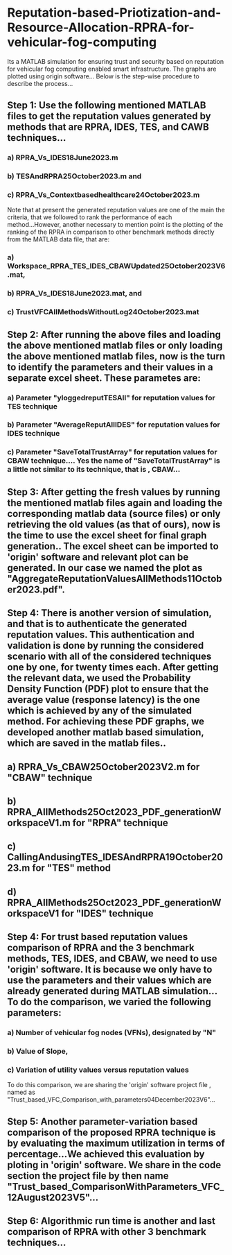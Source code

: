 # Reputation-based-Priotization-and-Resource-Allocation-RPRA-for-vehicular-fog-computing
Its a MATLAB simulation for ensuring trust and security based on reputation for vehicular fog computing enabled smart infrastructure.
The graphs are plotted using origin software... Below is the step-wise procedure to describe the process...
## Step 1: Use the following mentioned MATLAB files to get the reputation values generated by methods that are RPRA, IDES, TES, and CAWB techniques... 
### a) RPRA_Vs_IDES18June2023.m
### b) TESAndRPRA25October2023.m and
### c) RPRA_Vs_Contextbasedhealthcare24October2023.m
Note that at present the generated reputation values are one of the main the criteria, that we followed to rank the performance of each method...However, another necessary to mention point is the plotting of the ranking of the RPRA in comparison to other benchmark methods directly from the MATLAB data file, that are:
### a) Workspace_RPRA_TES_IDES_CBAWUpdated25October2023V6.mat, 
### b) RPRA_Vs_IDES18June2023.mat, and 
### c) TrustVFCAllMethodsWithoutLog24October2023.mat
## Step 2: After running the above files and loading the above mentioned matlab files or only loading the above mentioned matlab files, now is the turn to identify the parameters and their values in a separate excel sheet. These parametes are:
### a) Parameter "yloggedreputTESAll" for reputation values for TES technique
### b) Parameter "AverageReputAllIDES" for reputation values for IDES  technique
### c) Parameter "SaveTotalTrustArray" for reputation values for CBAW  technique.... Yes the name of "SaveTotalTrustArray" is a little not similar to its technique, that is , CBAW...
## Step 3: After getting the fresh values by running the mentioned matlab files again and loading the corresponding matlab data (source files) or only retrieving the old values (as that of ours), now is the time to use the excel sheet for final graph generation.. The excel sheet can be imported to 'origin' software and relevant plot can be generated. In our case we named the plot as "AggregateReputationValuesAllMethods11October2023.pdf".
## Step 4: There is another version of simulation, and that is to authenticate the generated reputation values. This authentication and validation is done by running the considered scenario with all of the considered techniques one by one, for twenty times each. After getting the relevant data, we used the Probability Density Function (PDF) plot to ensure that the average value (response latency) is the one which is achieved by any of the simulated method. For achieving these PDF graphs, we developed another matlab based simulation, which are saved in the matlab files..
## a) RPRA_Vs_CBAW25October2023V2.m for "CBAW" technique
## b) RPRA_AllMethods25Oct2023_PDF_generationWorkspaceV1.m for "RPRA" technique
## c) CallingAndusingTES_IDESAndRPRA19October2023.m for "TES" method
## d) RPRA_AllMethods25Oct2023_PDF_generationWorkspaceV1 for "IDES" technique
## Step 4: For trust based reputation values comparison of RPRA and the 3 benchmark methods, TES, IDES, and CBAW, we need to use 'origin' software. It is because we only have to use the parameters and their values which are already generated during MATLAB simulation... To do the comparison, we varied the following parameters:
### a) Number of vehicular fog nodes (VFNs), designated by "N"
### b) Value of Slope, 
### c) Variation of utility values versus reputation values
To do this comparison, we are sharing the 'origin' software project file , named as "Trust_based_VFC_Comparison_with_parameters04December2023V6"...
## Step 5: Another parameter-variation based comparison of the proposed RPRA technique is by evaluating the maximum utilization in terms of percentage...We achieved this evaluation by ploting in 'origin' software. We share in the code section the project file by then name "Trust_based_ComparisonWithParameters_VFC_12August2023V5"...
## Step 6: Algorithmic run time is another and last comparison of RPRA with other 3 benchmark techniques...
